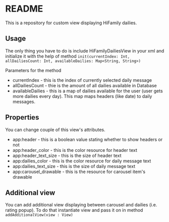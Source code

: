 # README #

This is a repository for custom view displaying HiFamily dailies.

## Usage ##
The only thing you have to do is include HiFamilyDailiesView in your xml and initialize it with the help of method
`init(currentIndex: Int, allDailiesCount: Int, availableDailies: Map<String, String>)`

Parameters for the method

* currentIndex - this is the index of currently selected daily message
* allDailiesCount - thie is the amount of all dailies available in Database
* availableDailies - this is a map of dailies available for the user (user gets more dailies every day). This map maps headers (like date) to daily messages.

## Properties ##
You can change couple of this view's attributes.

* app:header - this is a boolean value stating whether to show headers or not
* app:header_color - this is the color resource for header text
* app:header_text_size - this is the size of header text
* app:dailies_color - this is the color resource for daily message text
* app:dailies_text_size - this is the size of daily message text
* app:carousel_drawable - this is the resource for carousel item's drawable

## Additional view ##
You can add additional view displaying between carousel and dailies (i.e. rating popup).
To do that instantiate view and pass it on in method
`addAdditionalView(view : View)`